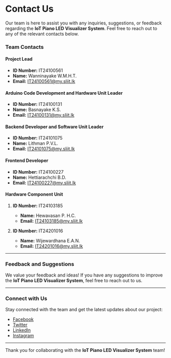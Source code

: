 # Contact Us

Our team is here to assist you with any inquiries, suggestions, or feedback regarding the **IoT Piano LED Visualizer System**. Feel free to reach out to any of the relevant contacts below.

### Team Contacts

#### Project Lead

- **ID Number:** IT24100561
- **Name:** Wanninayake W.M.H.T.
- **Email:** IT24100561@my.sliit.lk

#### Arduino Code Development and Hardware Unit Leader

- **ID Number:** IT24100131
- **Name:** Basnayake K.S.
- **Email:** IT24100131@my.sliit.lk

#### Backend Developer and Software Unit Leader

- **ID Number:** IT24101075
- **Name:** Lithman P.V.L.
- **Email:** IT24101075@my.sliit.lk

#### Frontend Developer

- **ID Number:** IT24100227
- **Name:** Hettiarachchi B.D.
- **Email:** IT24100227@my.sliit.lk

#### Hardware Component Unit

1. **ID Number:** IT24103185
   - **Name:** Hewavasan P. H.C.
   - **Email:** IT24103185@my.sliit.lk

2. **ID Number:** IT24201016
   - **Name:** Wijewardhana E.A.N.
   - **Email:** IT24201016@my.sliit.lk

---

### Feedback and Suggestions

We value your feedback and ideas! If you have any suggestions to improve the **IoT Piano LED Visualizer System**, feel free to reach out to us.

---

### Connect with Us

Stay connected with the team and get the latest updates about our project:

- [Facebook](#)
- [Twitter](#)
- [LinkedIn](https://www.linkedin.com/in/hasindu-wanninayake-1ab155276//)
- [Instagram](https://www.instagram.com/iron_voldy?igsh=YWt5dmFhdGtpbGRh&utm_source=qr)

---

Thank you for collaborating with the **IoT Piano LED Visualizer System** team!